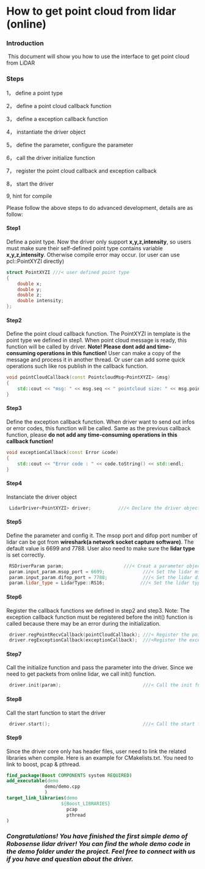 # How to get point cloud from lidar (online)



### Introduction

​	This document will show you how to use the interface to get point cloud from LiDAR

### Steps

1， define a point type

2， define a point cloud callback function

3， define a exception callback function

4， instantiate the driver object

5， define the parameter, configure the parameter

6， call the driver initialize function

7， register the point cloud callback and exception callback

8， start the driver

9,    hint for compile



Please follow the above steps to do advanced development, details are as follow:



#### Step1

Define a point type. Now the driver only support **x,y,z,intensity**, so users must make sure their self-defined point type contains variable **x,y,z,intensity**. Otherwise compile error may occur. (or user can use pcl::PointXYZI directly)

```c++
struct PointXYZI ///< user defined point type
{
    double x;
    double y;
    double z;
    double intensity;
};
```

#### Step2

Define the point cloud callback function. The PointXYZI in template is the point type we defined in step1. When point cloud message is ready, this function will be called by driver. **Note! Please dont add and time-consuming operations in this function!** User can make a copy of the message and process it in another thread.  Or user can add some quick operations such like ros publish in the callback function.

```c++
void pointCloudCallback(const PointcloudMsg<PointXYZI> &msg)
{
    std::cout << "msg: " << msg.seq << " pointcloud size: " << msg.pointcloud_ptr->size() << std::endl;
}
```

#### Step3

Define the exception callback function. When driver want to send out infos or error codes, this function will be called. Same as the previous callback function, please **do not add any time-consuming operations in this callback function!**

```c++
void exceptionCallback(const Error &code)
{
    std::cout << "Error code : " << code.toString() << std::endl;
}
```

#### Step4

Instanciate the driver object

```c++
 LidarDriver<PointXYZI> driver;          ///< Declare the driver object
```



#### Step5

Define the parameter and config it. The msop port and difop port number of lidar can be got from **wireshark(a network socket capture software)**. The default value is 6699 and 7788. User also need to make sure the **lidar type** is set correctly.

```c++
 RSDriverParam param;                      ///< Creat a parameter object
 param.input_param.msop_port = 6699;              ///< Set the lidar msop port number the default 6699
 param.input_param.difop_port = 7788;             ///< Set the lidar difop port number the default 7788
 param.lidar_type = LidarType::RS16;             ///< Set the lidar type. Make sure this type is correct!
```



#### Step6

Register the callback functions we defined in step2 and step3. Note: The exception callback function must be registered before the init() function is called because there may be an error during the initialization.

```c++
 driver.regPointRecvCallback(pointCloudCallback); ///< Register the point cloud callback funtion into the driver
 driver.regExceptionCallback(exceptionCallback);  ///<Register the exception callback funtion into the driver
```



#### Step7

Call the initialize function and pass the parameter into the driver. Since we need to get packets from online lidar, we call init() function.

```c++
 driver.init(param);                              ///< Call the init funtion and pass the parameter
```



#### Step8

Call the start function to start the driver

```c++
 driver.start();                                  ///< Call the start funtion. The driver thread will start.
```



#### Step9

Since the driver core only has header files, user need to link the related libraries when compile. Here is an example for CMakelists.txt. You need to link to boost, pcap & pthread. 

```cmake
find_package(Boost COMPONENTS system REQUIRED)
add_executable(demo
              demo/demo.cpp
              )
target_link_libraries(demo
                    ${Boost_LIBRARIES}       
                      pcap
                      pthread
)
```



### *Congratulations! You have finished the first simple demo of Robosense lidar driver! You can find the whole demo code in the demo folder under the project. Feel free to connect with us if you have and question about the driver.*